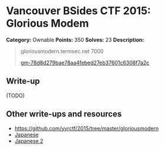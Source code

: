 # Vancouver BSides CTF 2015: Glorious Modem

**Category:** Ownable
**Points:** 350
**Solves:** 23
**Description:** 

> gloriousmodern.termsec.net 7000
> 
> [gm-78d8d279bae78aa4febed27eb37601c6308f7a2c](gm-78d8d279bae78aa4febed27eb37601c6308f7a2c)

## Write-up

(TODO)

## Other write-ups and resources

* <https://github.com/yvrctf/2015/tree/master/gloriousmodern>
* [Japanese](http://mage-ctf-writeup.blogspot.jp/2015/03/b-sides-vancouver-2015.html)
* [Japanese 2](http://charo-it.hatenablog.jp/entry/2015/03/18/234404)